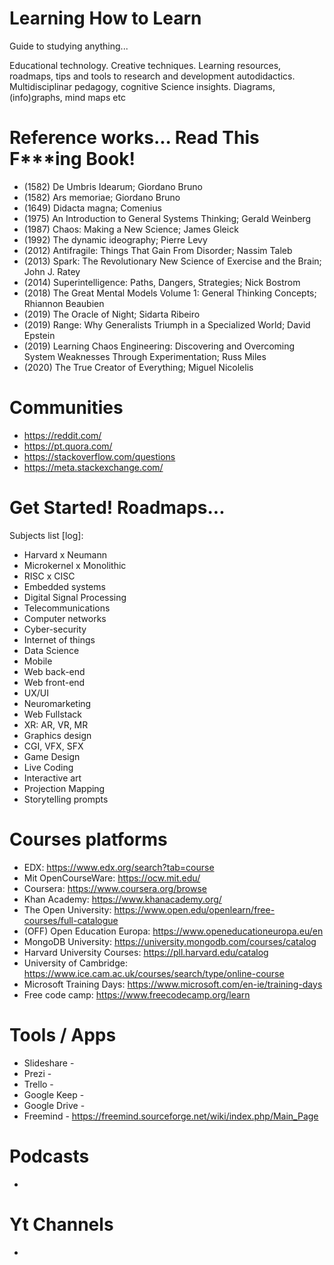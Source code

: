 # Learning How to Learn
Guide to studying anything... 

Educational technology. Creative techniques. Learning resources, roadmaps, tips and tools to research and development autodidactics. Multidisciplinar pedagogy, cognitive Science insights. Diagrams, (info)graphs, mind maps etc

# Reference works... Read This F***ing Book!
- (1582) De Umbris Idearum; Giordano Bruno
- (1582) Ars memoriae; Giordano Bruno
- (1649) Didacta magna; Comenius 
- (1975) An Introduction to General Systems Thinking; Gerald Weinberg
- (1987) Chaos: Making a New Science; James Gleick
- (1992) The dynamic ideography; Pierre Levy 
- (2012) Antifragile: Things That Gain From Disorder; Nassim Taleb
- (2013) Spark: The Revolutionary New Science of Exercise and the Brain; John J. Ratey
- (2014) Superintelligence: Paths, Dangers, Strategies; Nick Bostrom
- (2018) The Great Mental Models Volume 1: General Thinking Concepts; Rhiannon Beaubien
- (2019) The Oracle of Night; Sidarta Ribeiro
- (2019) Range: Why Generalists Triumph in a Specialized World; David Epstein
- (2019) Learning Chaos Engineering: Discovering and Overcoming System Weaknesses Through Experimentation; Russ Miles
- (2020) The True Creator of Everything; Miguel Nicolelis 

# Communities
- https://reddit.com/
- https://pt.quora.com/
- https://stackoverflow.com/questions
- https://meta.stackexchange.com/

# Get Started! Roadmaps...
Subjects list [log]:
- Harvard x Neumann
- Microkernel x Monolithic
- RISC x CISC
- Embedded systems
- Digital Signal Processing
- Telecommunications
- Computer networks
- Cyber-security
- Internet of things
- Data Science
- Mobile
- Web back-end
- Web front-end
- UX/UI
- Neuromarketing
- Web Fullstack
- XR: AR, VR, MR
- Graphics design
- CGI, VFX, SFX
- Game Design
- Live Coding
- Interactive art
- Projection Mapping
- Storytelling prompts

# Courses platforms
- EDX: https://www.edx.org/search?tab=course
- Mit OpenCourseWare: https://ocw.mit.edu/
- Coursera: https://www.coursera.org/browse
- Khan Academy: https://www.khanacademy.org/
- The Open University: https://www.open.edu/openlearn/free-courses/full-catalogue
- (OFF) Open Education Europa: https://www.openeducationeuropa.eu/en
- MongoDB University: https://university.mongodb.com/courses/catalog
- Harvard University Courses: https://pll.harvard.edu/catalog
- University of Cambridge: https://www.ice.cam.ac.uk/courses/search/type/online-course
- Microsoft Training Days: https://www.microsoft.com/en-ie/training-days
- Free code camp: https://www.freecodecamp.org/learn

# Tools / Apps
- Slideshare - 
- Prezi - 
- Trello - 
- Google Keep - 
- Google Drive - 
- Freemind - https://freemind.sourceforge.net/wiki/index.php/Main_Page

# Podcasts
- 

# Yt Channels
- 

